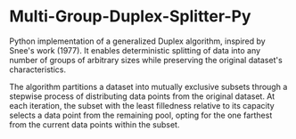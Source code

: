 # Multi-Group-Duplex-Splitter-Py
Python implementation of a generalized Duplex algorithm, inspired by Snee's work (1977). It enables deterministic splitting of data into any number of groups of arbitrary sizes while preserving the original dataset's characteristics.

The algorithm partitions a dataset into mutually exclusive subsets through a stepwise process of distributing data points from the original dataset. At each iteration, the subset with the least filledness relative to its capacity selects a data point from the remaining pool, opting for the one farthest from the current data points within the subset.
